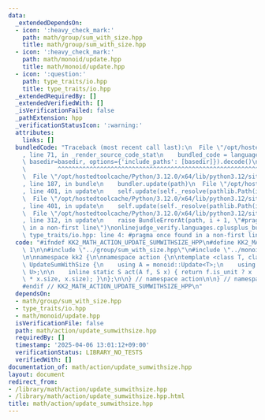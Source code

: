 ```yaml
---
data:
  _extendedDependsOn:
  - icon: ':heavy_check_mark:'
    path: math/group/sum_with_size.hpp
    title: math/group/sum_with_size.hpp
  - icon: ':heavy_check_mark:'
    path: math/monoid/update.hpp
    title: math/monoid/update.hpp
  - icon: ':question:'
    path: type_traits/io.hpp
    title: type_traits/io.hpp
  _extendedRequiredBy: []
  _extendedVerifiedWith: []
  _isVerificationFailed: false
  _pathExtension: hpp
  _verificationStatusIcon: ':warning:'
  attributes:
    links: []
  bundledCode: "Traceback (most recent call last):\n  File \"/opt/hostedtoolcache/Python/3.12.0/x64/lib/python3.12/site-packages/onlinejudge_verify/documentation/build.py\"\
    , line 71, in _render_source_code_stat\n    bundled_code = language.bundle(stat.path,\
    \ basedir=basedir, options={'include_paths': [basedir]}).decode()\n          \
    \         ^^^^^^^^^^^^^^^^^^^^^^^^^^^^^^^^^^^^^^^^^^^^^^^^^^^^^^^^^^^^^^^^^^^^^^^^^^^^^^^^^\n\
    \  File \"/opt/hostedtoolcache/Python/3.12.0/x64/lib/python3.12/site-packages/onlinejudge_verify/languages/cplusplus.py\"\
    , line 187, in bundle\n    bundler.update(path)\n  File \"/opt/hostedtoolcache/Python/3.12.0/x64/lib/python3.12/site-packages/onlinejudge_verify/languages/cplusplus_bundle.py\"\
    , line 401, in update\n    self.update(self._resolve(pathlib.Path(included), included_from=path))\n\
    \  File \"/opt/hostedtoolcache/Python/3.12.0/x64/lib/python3.12/site-packages/onlinejudge_verify/languages/cplusplus_bundle.py\"\
    , line 401, in update\n    self.update(self._resolve(pathlib.Path(included), included_from=path))\n\
    \  File \"/opt/hostedtoolcache/Python/3.12.0/x64/lib/python3.12/site-packages/onlinejudge_verify/languages/cplusplus_bundle.py\"\
    , line 312, in update\n    raise BundleErrorAt(path, i + 1, \"#pragma once found\
    \ in a non-first line\")\nonlinejudge_verify.languages.cplusplus_bundle.BundleErrorAt:\
    \ type_traits/io.hpp: line 4: #pragma once found in a non-first line\n"
  code: "#ifndef KK2_MATH_ACTION_UPDATE_SUMWITHSIZE_HPP\n#define KK2_MATH_ACTION_UPDATE_SUMWITHSIZE_HPP\
    \ 1\n\n#include \"../group/sum_with_size.hpp\"\n#include \"../monoid/update.hpp\"\
    \n\nnamespace kk2 {\n\nnamespace action {\n\ntemplate <class T, class U> struct\
    \ UpdateSumWithSize {\n    using A = monoid::Update<T>;\n    using S = group::SumWithSize<T,\
    \ U>;\n\n    inline static S act(A f, S x) { return f.is_unit ? x : S(x.a + f.a\
    \ * x.size, x.size); }\n};\n\n} // namespace action\n\n} // namespace kk2\n\n\
    #endif // KK2_MATH_ACTION_UPDATE_SUMWITHSIZE_HPP\n"
  dependsOn:
  - math/group/sum_with_size.hpp
  - type_traits/io.hpp
  - math/monoid/update.hpp
  isVerificationFile: false
  path: math/action/update_sumwithsize.hpp
  requiredBy: []
  timestamp: '2025-04-06 13:01:12+09:00'
  verificationStatus: LIBRARY_NO_TESTS
  verifiedWith: []
documentation_of: math/action/update_sumwithsize.hpp
layout: document
redirect_from:
- /library/math/action/update_sumwithsize.hpp
- /library/math/action/update_sumwithsize.hpp.html
title: math/action/update_sumwithsize.hpp
---
```

